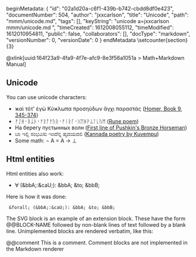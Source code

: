 beginMetadata:
{
    "id": "02a1d20a-c6f1-439b-b742-cbdd8df0e423",
    "documentNumber": 504,
    "author": "jxxcarlson",
    "title": "Unicode",
    "path": "mmm/unicode.md",
    "tags": [],
    "keyString": "unicode a=jxxcarlson mmm/unicode.md ",
    "timeCreated": 1612008055112,
    "timeModified": 1612010954811,
    "public": false,
    "collaborators": [],
    "docType": "markdown",
    "versionNumber": 0,
    "versionDate": 0
}
endMetadata
\setcounter{section}{3}

@xlink[uuid:164f23a9-4fa9-4f7e-afc9-8e3f56a1051a > Math+Markdown Manual]

## Unicode

You can use unicode characters:

- ϰαὶ τότ' ἐγὼ Κύϰλωπα προσηύδων ἄγχι παραστάς ([Homer, Book 9, 345-374](https://titus.uni-frankfurt.de/unicode/samples/grbeisp.htm))
- ᚠᛇᚻ᛫ᛒᛦᚦ᛫ᚠᚱᚩᚠᚢᚱ᛫ᚠᛁᚱᚪ᛫ᚷᛖᚻᚹᛦᛚᚳᚢᛗ ([Rune poem](http://www.columbia.edu/~fdc/utf8/))
- На берегу пустынных волн ([First line of Pushkin's Bronze Horseman](http://www.columbia.edu/~fdc/utf8/))
- ಬಾ ಇಲ್ಲಿ ಸಂಭವಿಸು ಇಂದೆನ್ನ ಹೃದಯದಲಿ ([Kannada poetry by Kuvempu](http://www.columbia.edu/~fdc/utf8/))
- Some math: ¬ A = A → ⊥

## Html entities

Html entities also work:

 - &forall; (&bbA;:&caU;): &bbA; &to; &bbB;

Here is how it was done:

```nolang
 &forall; (&bbA;:&caU;): &bbA; &to; &bbB;
```


The SVG block is an example of an extension block. These have the form @@BLOCK-NAME followed by non-blank lines of text followed by a blank line. Unimplemented blocks are rendered verbatim, like this:

@@comment
This is a comment.
Comment blocks are not implemented in the
Markdown renderer

